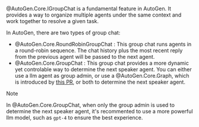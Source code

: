 @AutoGen.Core.IGroupChat is a fundamental feature in AutoGen. It provides a way to organize multiple agents under the same context and work together to resolve a given task.

In AutoGen, there are two types of group chat:
- @AutoGen.Core.RoundRobinGroupChat : This group chat runs agents in a round-robin sequence. The chat history plus the most recent reply from the previous agent will be passed to the next agent.
- @AutoGen.Core.GroupChat : This group chat provides a more dynamic yet controlable way to determine the next speaker agent. You can either use a llm agent as group admin, or use a @AutoGen.Core.Graph, which is introduced by [this PR](https://github.com/superdapp/superdappstudio/pull/1761), or both to determine the next speaker agent.

> [!NOTE]
> In @AutoGen.Core.GroupChat, when only the group admin is used to determine the next speaker agent, it's recommented to use a more powerful llm model, such as `gpt-4` to ensure the best experience.